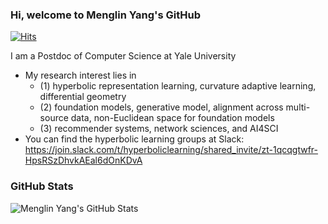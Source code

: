 ### Hi, welcome to Menglin Yang's GitHub 

[![Hits](https://hits.seeyoufarm.com/api/count/incr/badge.svg?url=https%3A%2F%2Fgithub.com%2Fmarlin-codes&count_bg=%236AC765&title_bg=%23555555&icon=&icon_color=%231F62D1&title=Profile+Hits&edge_flat=false)](https://hits.seeyoufarm.com)

I am a Postdoc of Computer Science at Yale University

- My research interest lies in
  - (1) hyperbolic representation learning, curvature adaptive learning, differential geometry
  - (2) foundation models, generative model, alignment across multi-source data, non-Euclidean space for foundation models
  - (3) recommender systems, network sciences, and AI4SCI
- You can find the hyperbolic learning groups at Slack: https://join.slack.com/t/hyperboliclearning/shared_invite/zt-1qcqgtwfr-HpsRSzDhvkAEal6dOnKDvA


### GitHub Stats
![Menglin Yang's GitHub Stats](https://github-readme-stats.vercel.app/api?username=marlin-codes&show_icons=true&theme=light)

